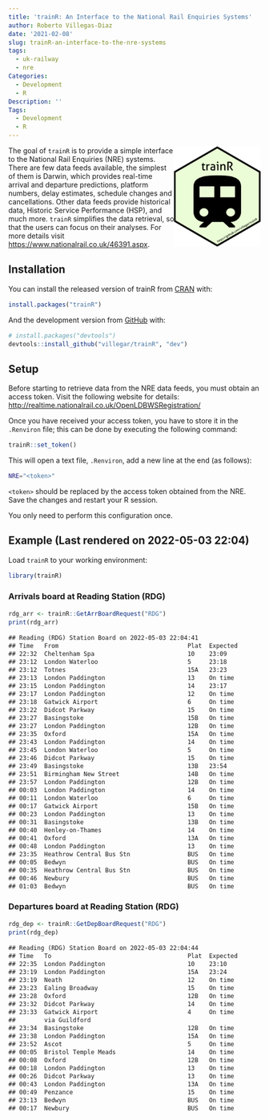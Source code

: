 ```yaml
---
title: 'trainR: An Interface to the National Rail Enquiries Systems'
author: Roberto Villegas-Diaz
date: '2021-02-08'
slug: trainR-an-interface-to-the-nre-systems
tags:
  - uk-railway
  - nre
Categories:
  - Development
  - R
Description: ''
Tags:
  - Development
  - R
---
```


<img src="https://raw.githubusercontent.com/villegar/trainR/main/inst/images/logo.png" alt="logo" align="right" height=200px/>

The goal of `trainR` is to provide a simple interface to the 
National Rail Enquiries (NRE) systems. There are few data feeds 
available, the simplest of them is Darwin, which provides real-time 
arrival and departure predictions, platform numbers, delay estimates, 
schedule changes and cancellations. Other data feeds provide historical 
data, Historic Service Performance (HSP), and much more. `trainR` 
simplifies the data retrieval, so that the users can focus on their 
analyses. For more details visit 
https://www.nationalrail.co.uk/46391.aspx.

## Installation

You can install the released version of trainR from [CRAN](https://CRAN.R-project.org) with:

``` r
install.packages("trainR")
```

And the development version from [GitHub](https://github.com/) with:

``` r
# install.packages("devtools")
devtools::install_github("villegar/trainR", "dev")
```

## Setup
Before starting to retrieve data from the NRE data feeds, you must obtain an access token. 
Visit the following website for details: http://realtime.nationalrail.co.uk/OpenLDBWSRegistration/

Once you have received your access token, you have to store it in the `.Renviron` file; this can be 
done by executing the following command:


```r
trainR::set_token()
```

This will open a text file, `.Renviron`, add a new line at the end (as follows):

```bash
NRE="<token>"
```

`<token>` should be replaced by the access token obtained from the NRE. Save the changes and restart 
your R session.

You only need to perform this configuration once.

## Example (Last rendered on 2022-05-03 22:04)

Load `trainR` to your working environment:

```r
library(trainR)
```

### Arrivals board at Reading Station (RDG)


```r
rdg_arr <- trainR::GetArrBoardRequest("RDG")
print(rdg_arr)
```

```
## Reading (RDG) Station Board on 2022-05-03 22:04:41
## Time   From                                    Plat  Expected
## 22:32  Cheltenham Spa                          10    23:09
## 23:12  London Waterloo                         5     23:18
## 23:12  Totnes                                  15A   23:23
## 23:13  London Paddington                       13    On time
## 23:15  London Paddington                       14    23:17
## 23:17  London Paddington                       12    On time
## 23:18  Gatwick Airport                         6     On time
## 23:22  Didcot Parkway                          15    On time
## 23:27  Basingstoke                             15B   On time
## 23:27  London Paddington                       12B   On time
## 23:35  Oxford                                  15A   On time
## 23:43  London Paddington                       14    On time
## 23:45  London Waterloo                         5     On time
## 23:46  Didcot Parkway                          15    On time
## 23:49  Basingstoke                             13B   23:54
## 23:51  Birmingham New Street                   14B   On time
## 23:57  London Paddington                       12B   On time
## 00:03  London Paddington                       14    On time
## 00:11  London Waterloo                         6     On time
## 00:17  Gatwick Airport                         15B   On time
## 00:23  London Paddington                       13    On time
## 00:31  Basingstoke                             13B   On time
## 00:40  Henley-on-Thames                        14    On time
## 00:41  Oxford                                  13A   On time
## 00:48  London Paddington                       13    On time
## 23:35  Heathrow Central Bus Stn                BUS   On time
## 00:05  Bedwyn                                  BUS   On time
## 00:35  Heathrow Central Bus Stn                BUS   On time
## 00:46  Newbury                                 BUS   On time
## 01:03  Bedwyn                                  BUS   On time
```

### Departures board at Reading Station (RDG)


```r
rdg_dep <- trainR::GetDepBoardRequest("RDG")
print(rdg_dep)
```

```
## Reading (RDG) Station Board on 2022-05-03 22:04:44
## Time   To                                      Plat  Expected
## 22:35  London Paddington                       10    23:10
## 23:19  London Paddington                       15A   23:24
## 23:19  Neath                                   12    On time
## 23:23  Ealing Broadway                         15    On time
## 23:28  Oxford                                  12B   On time
## 23:32  Didcot Parkway                          14    On time
## 23:33  Gatwick Airport                         4     On time
##        via Guildford                           
## 23:34  Basingstoke                             12B   On time
## 23:38  London Paddington                       15A   On time
## 23:52  Ascot                                   5     On time
## 00:05  Bristol Temple Meads                    14    On time
## 00:08  Oxford                                  12B   On time
## 00:18  London Paddington                       13    On time
## 00:26  Didcot Parkway                          13    On time
## 00:43  London Paddington                       13A   On time
## 00:49  Penzance                                15    On time
## 23:13  Bedwyn                                  BUS   On time
## 00:17  Newbury                                 BUS   On time
```
